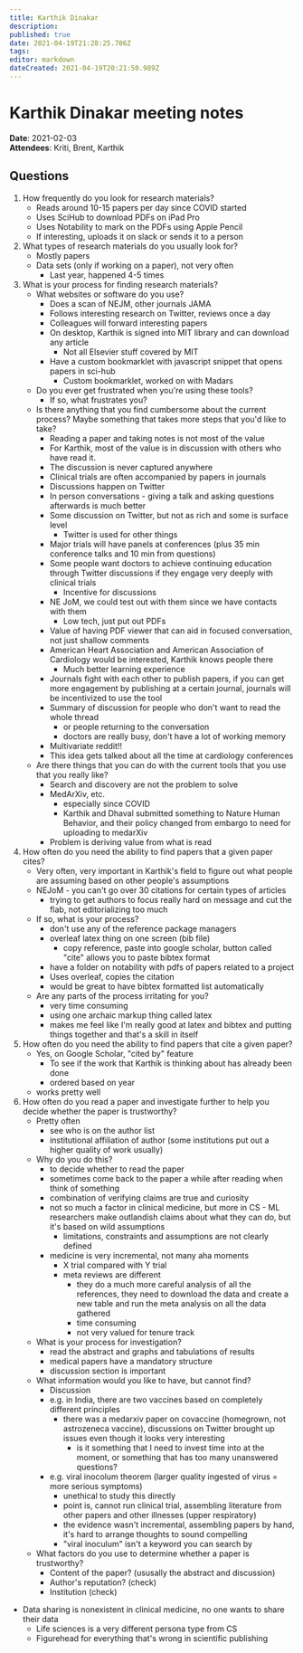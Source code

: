 ```yaml
---
title: Karthik Dinakar
description: 
published: true
date: 2021-04-19T21:28:25.706Z
tags: 
editor: markdown
dateCreated: 2021-04-19T20:21:50.989Z
---
```


# Karthik Dinakar meeting notes

**Date**: 2021-02-03  
**Attendees**: Kriti, Brent, Karthik

## Questions

1. How frequently do you look for research materials?
    - Reads around 10-15 papers per day since COVID started
    - Uses SciHub to download PDFs on iPad Pro
    - Uses Notability to mark on the PDFs using Apple Pencil
    - If interesting, uploads it on slack or sends it to a person
1. What types of research materials do you usually look for?
	- Mostly papers
	- Data sets (only if working on a paper), not very often
	    - Last year, happened 4-5 times
1. What is your process for finding research materials?
	- What websites or software do you use?
        - Does a scan of NEJM, other journals JAMA
        - Follows interesting research on Twitter, reviews once a day
        - Colleagues will forward interesting papers
        - On desktop, Karthik is signed into MIT library and can download any article
            - Not all Elsevier stuff covered by MIT
        - Have a custom bookmarklet with javascript snippet that opens papers in sci-hub
            - Custom bookmarklet, worked on with Madars
    - Do you ever get frustrated when you're using these tools?
		- If so, what frustrates you?
	- Is there anything that you find cumbersome about the current process? Maybe something that takes more steps that you'd like to take?
	    - Reading a paper and taking notes is not most of the value
	    - For Karthik, most of the value is in discussion with others who have read it.
	    - The discussion is never captured anywhere
	    - Clinical trials are often accompanied by papers in journals
	    - Discussions happen on Twitter
	    - In person conversations - giving a talk and asking questions afterwards is much better
	    - Some discussion on Twitter, but not as rich and some is surface level
	        - Twitter is used for other things
        - Major trials will have panels at conferences (plus 35 min conference talks and 10 min from questions)
        - Some people want doctors to achieve continuing education through Twitter discussions if they engage very deeply with clinical trials
            - Incentive for discussions
        - NE JoM, we could test out with them since we have contacts with them
            - Low tech, just put out PDFs
        - Value of having PDF viewer that can aid in focused conversation, not just shallow comments
        - American Heart Association and American Association of Cardiology would be interested, Karthik knows people there
            - Much better learning experience
        - Journals fight with each other to publish papers, if you can get more engagement by publishing at a certain journal, journals will be incentivized to use the tool
        - Summary of discussion for people who don't want to read the whole thread
            - or people returning to the conversation
            - doctors are really busy, don't have a lot of working memory
        - Multivariate reddit!!
        - This idea gets talked about all the time at cardiology conferences
    - Are there things that you can do with the current tools that you use that you really like?
        - Search and discovery are not the problem to solve
        - MedArXiv, etc.
            - especially since COVID
            - Karthik and Dhaval submitted something to Nature Human Behavior, and their policy changed from embargo to need for uploading to medarXiv
        - Problem is deriving value from what is read
1. How often do you need the ability to find papers that a given paper cites?
    - Very often, very important in Karthik's field to figure out what people are assuming based on other people's assumptions
    - NEJoM - you can't go over 30 citations for certain types of articles
        - trying to get authors to focus really hard on message and cut the flab, not editorializing too much
	- If so, what is your process?
        - don't use any of the reference package managers
        - overleaf latex thing on one screen (bib file)
            - copy reference, paste into google scholar, button called "cite" allows you to paste bibtex format
        - have a folder on notability with pdfs of papers related to a project
        - Uses overleaf, copies the citation
        - would be great to have bibtex formatted list automatically
	- Are any parts of the process irritating for you?
	    - very time consuming
	    - using one archaic markup thing called latex
        - makes me feel like I'm really good at latex and bibtex and putting things together and that's a skill in itself
1. How often do you need the ability to find papers that cite a given paper?
    - Yes, on Google Scholar, "cited by" feature
        - To see if the work that Karthik is thinking about has already been done
        - ordered based on year
    - works pretty well
1. How often do you read a paper and investigate further to help you decide whether the paper is trustworthy?
    - Pretty often
        - see who is on the author list
        - institutional affiliation of author (some institutions put out a higher quality of work usually)
	- Why do you do this?
	    - to decide whether to read the paper
	    - sometimes come back to the paper a while after reading when think of something
	    - combination of verifying claims are true and curiosity
	    - not so much a factor in clinical medicine, but more in CS - ML researchers make outlandish claims about what they can do, but it's based on wild assumptions
	        - limitations, constraints and assumptions are not clearly defined 
        - medicine is very incremental, not many aha moments
            - X trial compared with Y trial
            - meta reviews are different
                - they do a much more careful analysis of all the references, they need to download the data and create a new table and run the meta analysis on all the data gathered
                - time consuming
                - not very valued for tenure track
	- What is your process for investigation?
	    - read the abstract and graphs and tabulations of results
	    - medical papers have a mandatory structure
	    - discussion section is important
	- What information would you like to have, but cannot find?
	    - Discussion
	    - e.g. in India, there are two vaccines based on completely different principles
	        - there was a medarxiv paper on covaccine (homegrown, not astrozeneca vaccine), discussions on Twitter brought up issues even though it looks very interesting
	            - is it something that I need to invest time into at the moment, or something that has too many unanswered questions?
        - e.g. viral inocolum theorem (larger quality ingested of virus = more serious symptoms)
            - unethical to study this directly
            - point is, cannot run clinical trial, assembling literature from other papers and other illnesses (upper respiratory)
            - the evidence wasn't incremental, assembling papers by hand, it's hard to arrange thoughts to sound compelling
            - "viral inoculum" isn't a keyword you can search by
	- What factors do you use to determine whether a paper is trustworthy?
		- Content of the paper? (ususally the abstract and discussion)
		- Author's reputation? (check)
		- Institution (check)
- Data sharing is nonexistent in clinical medicine, no one wants to share their data
    - Life sciences is a very different persona type from CS
    - Figurehead for everything that's wrong in scientific publishing
